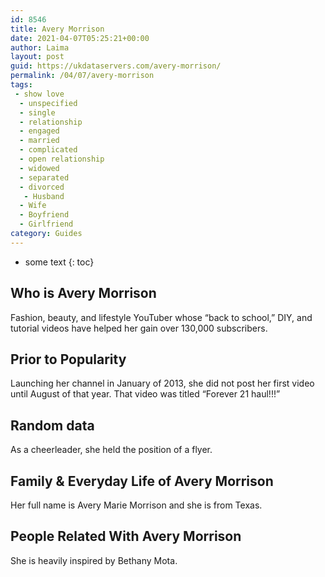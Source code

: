 ```yaml
---
id: 8546
title: Avery Morrison
date: 2021-04-07T05:25:21+00:00
author: Laima
layout: post
guid: https://ukdataservers.com/avery-morrison/
permalink: /04/07/avery-morrison
tags:
 - show love
  - unspecified
  - single
  - relationship
  - engaged
  - married
  - complicated
  - open relationship
  - widowed
  - separated
  - divorced
   - Husband
  - Wife
  - Boyfriend
  - Girlfriend
category: Guides
---
```


* some text
{: toc}


## Who is Avery Morrison
                  
                  
                  
Fashion, beauty, and lifestyle YouTuber whose &#8220;back to school,&#8221; DIY, and tutorial videos have helped her gain over 130,000 subscribers. 
                  
              
            
              
            
                
                
                
## Prior to Popularity
                  
                  
                  
Launching her channel in January of 2013, she did not post her first video until August of that year. That video was titled &#8220;Forever 21 haul!!!&#8221;
                  
              
            
              
            
                
                
                
## Random data
                  
                  
                  
As a cheerleader, she held the position of a flyer.
                  
              
            
              
            
                
                
                
## Family & Everyday Life of Avery Morrison
                  
                  
                  
Her full name is Avery Marie Morrison and she is from Texas.
                  
              
            
              
            
                
                
                
## People Related With Avery Morrison
                  
                  
                  
She is heavily inspired by Bethany Mota.
                  
              
            
              
            
                
              
            
              
              
            
            
              
            
          
          
          
